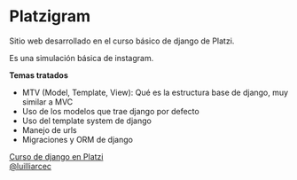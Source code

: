 # Platzigram

Sitio web desarrollado en el curso básico de django de Platzi.

Es una simulación básica de instagram.

**Temas tratados**

- MTV (Model, Template, View): Qué es la estructura base de django, muy similar a MVC
- Uso de los modelos que trae django por defecto
- Uso del template system de django
- Manejo de urls
- Migraciones y ORM de django

[Curso de django en Platzi](https://platzi.com/clases/django/)<br>
[@luilliarcec](https://platzi.com/@luilliarcec/)
